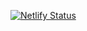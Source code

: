 [![Netlify Status](https://api.netlify.com/api/v1/badges/920c0f16-d4e4-486e-b102-ffdef0a71962/deploy-status)](https://app.netlify.com/sites/xenodochial-kowalevski-908227/deploys)
